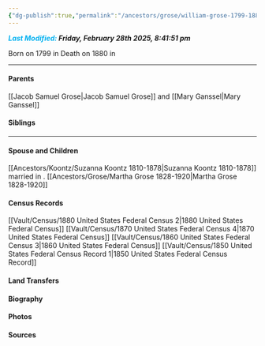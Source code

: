 ```yaml
---
{"dg-publish":true,"permalink":"/ancestors/grose/william-grose-1799-1880/","tags":["William-Grose"]}
---
```


***<font color="#00b0f0">Last Modified:</font> Friday, February 28th 2025, 8:41:51 pm***

Born on  1799 in <!-- link to place -->
Death on 1880 in <!-- link to place -->

---
#### Parents

[[Jacob Samuel Grose\|Jacob Samuel Grose]] and [[Mary Ganssel\|Mary Ganssel]]
#### Siblings
<!-- Link to sibling -->

---
#### Spouse and Children
[[Ancestors/Koontz/Suzanna Koontz 1810-1878\|Suzanna Koontz 1810-1878]] married <!-- link to date --> in <!-- link to place -->.
[[Ancestors/Grose/Martha Grose 1828-1920\|Martha Grose 1828-1920]]

#### Census Records
[[Vault/Census/1880 United States Federal Census 2\|1880 United States Federal Census]]
[[Vault/Census/1870 United States Federal Census 4\|1870 United States Federal Census]]
[[Vault/Census/1860 United States Federal Census 3\|1860 United States Federal Census]]
[[Vault/Census/1850 United States Federal Census Record 1\|1850 United States Federal Census Record]]
#### Land Transfers

#### Biography

#### Photos

#### Sources

